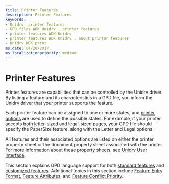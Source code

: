 ```yaml
---
title: Printer Features
description: Printer Features
keywords:
- Unidrv, printer features
- GPD files WDK Unidrv , printer features
- printer features WDK Unidrv
- printer features WDK Unidrv , about printer features
- Unidrv WDK print
ms.date: 04/20/2017
ms.localizationpriority: medium
---
```


# Printer Features





Printer features are capabilities that can be controlled by the Unidrv driver. By listing a feature and its characteristics in a GPD file, you inform the Unidrv driver that your printer supports the feature.

Each printer feature can be assigned to one or more states, and [printer options](printer-options.md) are used to define the possible states. For example, if your printer accepts both letter-sized and legal-sized pages, your GPD file should specify the PaperSize feature, along with the Letter and Legal options.

All features and their associated options are listed on either the printer property sheet or the document property sheet associated with the printer. For more information about these property sheets, see [Unidrv User Interface](unidrv-user-interface.md).

This section explains GPD language support for both [standard features](standard-features.md) and [customized features](customized-features.md). Additional topics in this section include [Feature Entry Format](feature-entry-format.md), [Feature Attributes](feature-attributes.md), and [Feature Conflict Priority](feature-conflict-priority.md).

 

 




